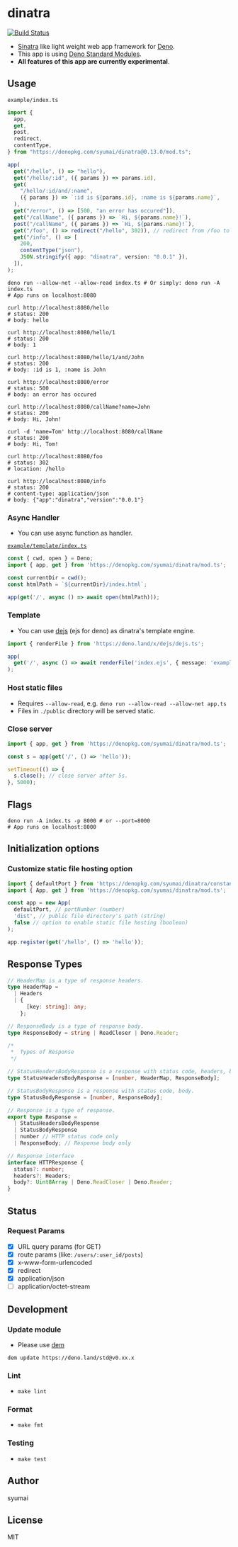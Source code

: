 # dinatra

[![Build Status](https://github.com/syumai/dinatra/workflows/test/badge.svg?branch=master)](https://github.com/syumai/dinatra/actions)

- [Sinatra](http://sinatrarb.com/) like light weight web app framework for [Deno](https://github.com/denoland/deno).
- This app is using [Deno Standard Modules](https://github.com/denoland/deno_std).
- **All features of this app are currently experimental**.

## Usage

`example/index.ts`

```ts
import {
  app,
  get,
  post,
  redirect,
  contentType,
} from "https://denopkg.com/syumai/dinatra@0.13.0/mod.ts";

app(
  get("/hello", () => "hello"),
  get("/hello/:id", ({ params }) => params.id),
  get(
    "/hello/:id/and/:name",
    ({ params }) => `:id is ${params.id}, :name is ${params.name}`,
  ),
  get("/error", () => [500, "an error has occured"]),
  get("/callName", ({ params }) => `Hi, ${params.name}!`),
  post("/callName", ({ params }) => `Hi, ${params.name}!`),
  get("/foo", () => redirect("/hello", 302)), // redirect from /foo to /hello
  get("/info", () => [
    200,
    contentType("json"),
    JSON.stringify({ app: "dinatra", version: "0.0.1" }),
  ]),
);
```

```console
deno run --allow-net --allow-read index.ts # Or simply: deno run -A index.ts
# App runs on localhost:8080

curl http://localhost:8080/hello
# status: 200
# body: hello

curl http://localhost:8080/hello/1
# status: 200
# body: 1

curl http://localhost:8080/hello/1/and/John
# status: 200
# body: :id is 1, :name is John

curl http://localhost:8080/error
# status: 500
# body: an error has occured

curl http://localhost:8080/callName?name=John
# status: 200
# body: Hi, John!

curl -d 'name=Tom' http://localhost:8080/callName
# status: 200
# body: Hi, Tom!

curl http://localhost:8080/foo
# status: 302
# location: /hello

curl http://localhost:8080/info
# status: 200
# content-type: application/json
# body: {"app":"dinatra","version":"0.0.1"}
```

### Async Handler

- You can use async function as handler.

[`example/template/index.ts`](https://github.com/syumai/dinatra/tree/master/example/template)

```ts
const { cwd, open } = Deno;
import { app, get } from 'https://denopkg.com/syumai/dinatra/mod.ts';

const currentDir = cwd();
const htmlPath = `${currentDir}/index.html`;

app(get('/', async () => await open(htmlPath)));
```

### Template

- You can use [dejs](https://github.com/syumai/dejs) (ejs for deno) as dinatra's template engine.

```ts
import { renderFile } from 'https://deno.land/x/dejs/dejs.ts';

app(
  get('/', async () => await renderFile('index.ejs', { message: 'example' }))
);
```

### Host static files

- Requires `--allow-read`, e.g. `deno run --allow-read --allow-net app.ts`
- Files in `./public` directory will be served static.

### Close server

```ts
import { app, get } from 'https://denopkg.com/syumai/dinatra/mod.ts';

const s = app(get('/', () => 'hello'));

setTimeout(() => {
  s.close(); // close server after 5s.
}, 5000);
```

## Flags

```console
deno run -A index.ts -p 8000 # or --port=8000
# App runs on localhost:8000
```

## Initialization options

### Customize static file hosting option

```ts
import { defaultPort } from 'https://denopkg.com/syumai/dinatra/constants.ts';
import { App, get } from 'https://denopkg.com/syumai/dinatra/mod.ts';

const app = new App(
  defaultPort, // portNumber (number)
  'dist', // public file directory's path (string)
  false // option to enable static file hosting (boolean)
);

app.register(get('/hello', () => 'hello'));
```

## Response Types

```ts
// HeaderMap is a type of response headers.
type HeaderMap =
  | Headers
  | {
      [key: string]: any;
    };

// ResponseBody is a type of response body.
type ResponseBody = string | ReadCloser | Deno.Reader;

/*
 *  Types of Response
 */

// StatusHeadersBodyResponse is a response with status code, headers, body.
type StatusHeadersBodyResponse = [number, HeaderMap, ResponseBody];

// StatusBodyResponse is a response with status code, body.
type StatusBodyResponse = [number, ResponseBody];

// Response is a type of response.
export type Response =
  | StatusHeadersBodyResponse
  | StatusBodyResponse
  | number // HTTP status code only
  | ResponseBody; // Response body only

// Response interface
interface HTTPResponse {
  status?: number;
  headers?: Headers;
  body?: Uint8Array | Deno.ReadCloser | Deno.Reader;
}
```

## Status

### Request Params

- [x] URL query params (for GET)
- [x] route params (like: `/users/:user_id/posts`)
- [x] x-www-form-urlencoded
- [x] redirect
- [x] application/json
- [ ] application/octet-stream

## Development

### Update module

- Please use [dem](https://github.com/syumai/dem)

```
dem update https://deno.land/std@v0.xx.x
```

### Lint

- `make lint`

### Format

- `make fmt`

### Testing

- `make test`

## Author

syumai

## License

MIT
